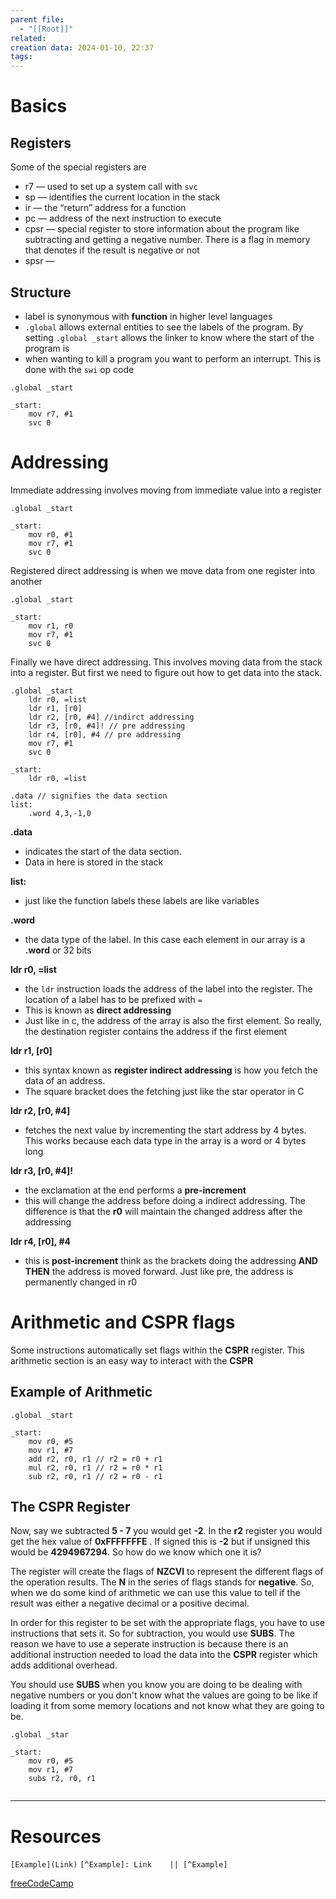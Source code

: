 ```yaml
---
parent file:
  - "[[Root]]"
related: 
creation data: 2024-01-10, 22:37
tags:
---
```

# Basics
## Registers 
Some of the special registers are 
- r7 — used to set up a system call with `svc`
- sp — identifies the current location in the stack 
- ir — the “return” address for a function 
- pc — address of the next instruction to execute 
- cpsr — special register to store information about the program like subtracting and getting a negative number. There is a flag in memory that denotes if the result is negative or not 
- spsr — 


## Structure 
- label is synonymous with **function** in higher level languages 
- `.global` allows external entities to see the labels of the program. By setting `.global _start` allows the linker to know where the start of the program is 
- when wanting to kill a program you want to perform an interrupt. This is done with the `swi` op code 
```armasm 
.global _start

_start:
	mov r7, #1
	svc 0

```


# Addressing 
Immediate addressing involves moving from immediate value into a register
```armasm
.global _start

_start:
	mov r0, #1
	mov r7, #1
	svc 0
```

Registered direct addressing is when we move data from one register into another
```armasm 
.global _start

_start:
	mov r1, r0
	mov r7, #1
	svc 0
```

Finally we have direct addressing. This involves moving data from the stack into a register. But first we need to figure out how to get data into the stack. 
```armasm
.global _start
	ldr r0, =list
	ldr r1, [r0]
	ldr r2, [r0, #4] //indirct addressing
	ldr r3, [r0, #4]! // pre addressing
	ldr r4, [r0], #4 // pre addressing 
	mov r7, #1
	svc 0

_start:
	ldr r0, =list

.data // signifies the data section
list:
	.word 4,3,-1,0
```
**.data** 
- indicates the start of the data section. 
- Data in here is stored in the stack 

**list:**
- just like the function labels these labels are like variables

**.word** 
- the data type of the label. In this case each element in our array is a **.word** or 32 bits

**ldr r0, =list** 
- the `ldr` instruction loads the address of the label into the register. The location of a label has to be prefixed with `=`
- This is known as **direct addressing**
- Just like in c, the address of the array is also the first element. So really, the destination register contains the address if the first element 

**ldr r1, [r0]**
- this syntax known as **register indirect addressing** is how you fetch the data of an address. 
- The square bracket does the fetching just like the star operator in C 

**ldr r2, [r0, #4]**
- fetches the next value by incrementing the start address by 4 bytes. This works because each data type in the array is a word or 4 bytes long 

**ldr r3, [r0, #4]!**
- the exclamation at the end performs a **pre-increment**
- this will change the address before doing a indirect addressing. The difference is that the **r0** will maintain the changed address after the addressing 

**ldr r4, [r0], #4**
- this is **post-increment**  think as the brackets doing the addressing **AND THEN** the address is moved forward. Just like pre, the address is permanently changed in r0


# Arithmetic and CSPR flags 
Some instructions automatically set flags within the **CSPR** register. This arithmetic section is an easy way to interact with the **CSPR** 

## Example of Arithmetic
```armasm
.global _start

_start:
	mov r0, #5
	mov r1, #7
	add r2, r0, r1 // r2 = r0 + r1
	mul r2, r0, r1 // r2 = r0 * r1
	sub r2, r0, r1 // r2 = r0 - r1
```

## The CSPR Register
Now, say we subtracted **5 - 7** you would get **-2**. In the **r2** register you would get the hex value of **0xFFFFFFFE** . If signed this is **-2** but if unsigned this would be **4294967294**. So how do we know which one it is? 

The register will create the flags of **NZCVI** to represent the different flags of the operation results. The **N** in the series of flags stands for **negative**. So, when we do some kind of arithmetic we can use this value to tell if the result was either a negative decimal or a positive decimal.

In order for this register to be set with the appropriate flags, you have to use instructions that sets it. So for subtraction, you would use **SUBS**. The reason we have to use a seperate instruction is because there is an additional instruction needed to load the data into the **CSPR** register which adds additional overhead.

You should use **SUBS** when you know you are doing to be dealing with negative numbers or you don't know what the values are going to be like if loading it from some memory locations and not know what they are going to be.

```asmarm
.global _star

_start:
	mov r0, #5
	mov r1, #7
	subs r2, r0, r1
	

```



---
# Resources
 `[Example](Link)`
 `[^Example]: Link    || [^Example]`
 
[freeCodeCamp](https://youtu.be/gfmRrPjnEw4?si=oY9XhUFZX8pPmshU)